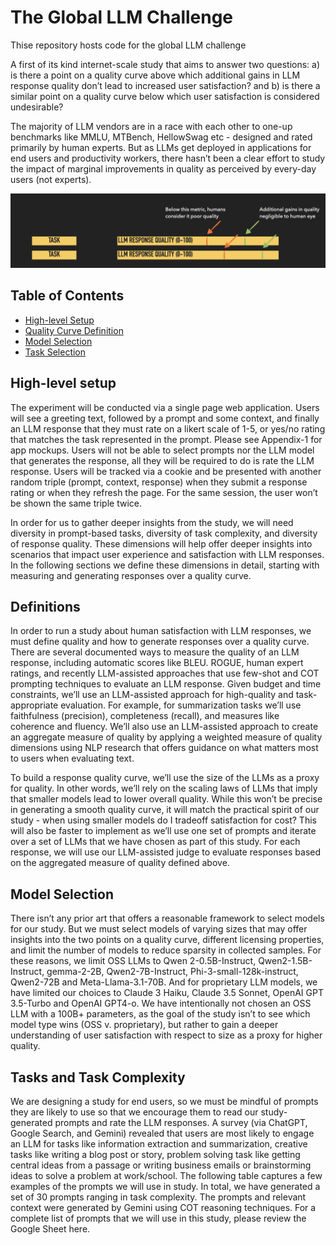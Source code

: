 # The Global LLM Challenge
Thise repository hosts code for the global LLM challenge

A first of its kind internet-scale study that aims to answer two questions: a) is there a point on a quality curve above which additional gains in LLM response quality don’t lead to increased user satisfaction? and b) is there a similar point on a quality curve below which user satisfaction is considered undesirable? 


The majority of LLM vendors are in a race with each other to one-up benchmarks like MMLU, MTBench, HellowSwag etc - designed and rated primarily by human experts. But as LLMs get deployed in applications for end users and productivity workers, there hasn’t been a clear effort to study the impact of marginal improvements in quality as perceived by every-day users (not experts). 


![Response Quality Curve Measurement](static/response-quality-curve.png)

## Table of Contents

- [High-level Setup](#high-level-setup)
- [Quality Curve Definition](#definitions)
- [Model Selection](#model-selection)
- [Task Selection](#task-selection)


## High-level setup
The experiment will be conducted via a single page web application. Users will see a greeting text, followed by a prompt and some context, and finally an LLM response that they must rate on a likert scale of 1-5, or yes/no rating that matches the task represented in the prompt. Please see Appendix-1 for app mockups. Users will not be able to select prompts nor the LLM model that generates the response, all they will be required to do is rate the LLM response. Users will be tracked via a cookie and be presented with another random triple (prompt, context, response) when they submit a response rating or when they refresh the page. For the same session, the user won’t be shown the same triple twice. 

In order for us to gather deeper insights from the study, we will need diversity in prompt-based tasks, diversity of task complexity, and diversity of response quality. These dimensions will help offer deeper insights into scenarios that impact user experience and satisfaction with LLM responses. In the following sections we define these dimensions in detail, starting with measuring and generating responses over a quality curve.

## Definitions
In order to run a study about human satisfaction with LLM responses, we must define quality and how to generate responses over a quality curve. There are several documented ways to measure the quality of an LLM response, including automatic scores like BLEU. ROGUE, human expert ratings, and recently LLM-assisted approaches that use few-shot and COT prompting techniques to evaluate an LLM response. Given budget and time constraints, we’ll use an LLM-assisted approach for high-quality and task-appropriate evaluation. For example, for summarization tasks we’ll use faithfulness (precision), completeness (recall), and measures like coherence and fluency. We’ll also use an LLM-assisted approach to create an aggregate measure of quality by applying a weighted measure of quality dimensions using NLP research that offers guidance on what matters most to users when evaluating text.

To build a response quality curve, we’ll use the size of the LLMs as a proxy for quality. In other words, we’ll rely on the scaling laws of LLMs that imply that smaller models lead to lower overall quality. While this won’t be precise in generating a smooth quality curve, it will match the practical spirit of our study - when using smaller models do I tradeoff satisfaction for cost? This will also be faster to implement as we’ll use one set of prompts and iterate over a set of LLMs that we have chosen as part of this study. For each response, we will use our LLM-assisted judge to evaluate responses based on the aggregated measure of quality defined above. 

## Model Selection
There isn’t any prior art that offers a reasonable framework to select models for our study. But we must select models of varying sizes that may offer insights into the two points on a quality curve, different licensing properties, and limit the number of models to reduce sparsity in collected samples. For these reasons, we limit OSS LLMs to Qwen 2-0.5B-Instruct, Qwen2-1.5B-Instruct, gemma-2-2B, Qwen2-7B-Instruct, Phi-3-small-128k-instruct, Qwen2-72B and Meta-Llama-3.1-70B. And for proprietary LLM models, we have limited our choices to Claude 3 Haiku, Claude 3.5 Sonnet, OpenAI GPT 3.5-Turbo and OpenAI GPT4-o. We have intentionally not chosen an OSS LLM with a 100B+ parameters, as the goal of the study isn’t to see which model type wins (OSS v. proprietary), but rather to gain a deeper understanding of user satisfaction with respect to size as a proxy for higher quality. 

## Tasks and Task Complexity
We are designing a study for end users, so we must be mindful of prompts they are likely to use so that we encourage them to read our study-generated prompts and rate the LLM responses. A survey (via ChatGPT, Google Search, and Gemini) revealed that users are most likely to engage an LLM for tasks like information extraction and summarization, creative tasks like writing a blog post or story, problem solving task like getting central ideas from a passage or writing business emails or brainstorming ideas to solve a problem at work/school. The following table captures a few examples of the prompts we will use in study. In total, we have generated a set of 30 prompts ranging in task complexity. The prompts and relevant context were generated by Gemini using COT reasoning techniques. For a complete list of prompts that we will use in this study, please review the Google Sheet here. 